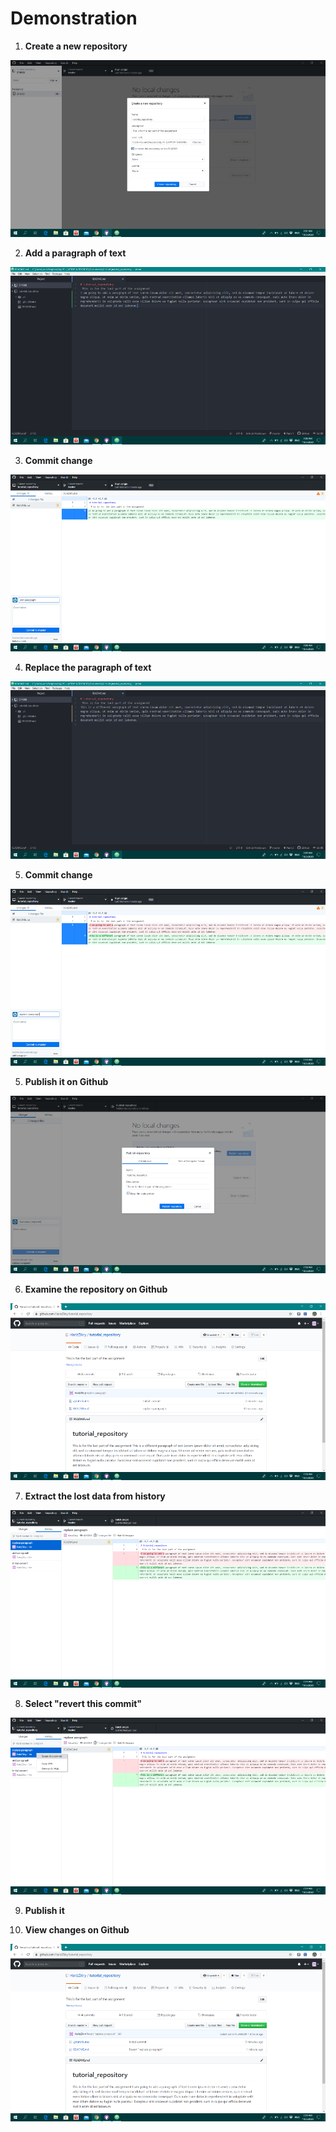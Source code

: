 # Demonstration
1. **Create a new repository**

![](/images/create_repository.png)

2. **Add a paragraph of text**

![](/images/add_paragraph.png)

3. **Commit change**

![](/images/commit_change.png)

4. **Replace the paragraph of text**

![](/images/replace_paragraph.png)

5. **Commit change**

![](/images/commit_change2.png)

5. **Publish it on Github**

![](/images/publish.png)

6. **Examine the repository on Github**

![](/images/repository.png)

7. **Extract the lost data from history**

![](/images/extract.png)

8. **Select "revert this commit"**

![](/images/revert.png)

9. **Publish it**

10. **View changes on Github**

![](/images/final.png)
